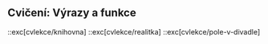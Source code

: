 ## Cvičení: Výrazy a funkce

::exc[cvlekce/knihovna]
::exc[cvlekce/realitka]
::exc[cvlekce/pole-v-divadle]
